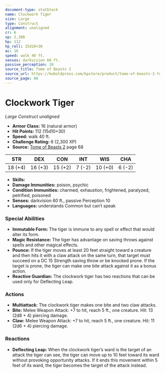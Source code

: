 ```yaml
---
document-type: statblock
name: Clockwork Tiger
size: Large
type: Construct
alignment: unaligned
cr: 6
xp: 2,300
hp: 112
hp_roll: 15d10+30
ac: 16
speed: walk 40 ft.
senses: darkvision 60 ft. 
passive_perception: 10
source_title: Tome of Beasts 2
source_url: https://koboldpress.com/kpstore/product/tome-of-beasts-2-for-5th-edition
source_page: 68
---
```


# Clockwork Tiger

*Large* *Construct* *unaligned*

- **Armor Class:** 16 (natural armor)
- **Hit Points:** 112 (15d10+30)
- **Speed:** walk 40 ft.
- **Challenge Rating:** 6 (2,300 XP)
- **Source:** [Tome of Beasts 2](https://koboldpress.com/kpstore/product/tome-of-beasts-2-for-5th-edition) page 68

| STR | DEX | CON | INT | WIS | CHA |
| --- | --- | --- | --- | --- | --- |
| 18 (+4) | 16 (+3) | 15 (+2) | 7 (-2) | 10 (+0) | 6 (-2) |

- **Skills:** 
- **Damage Immunities:** poison, psychic
- **Condition Immunities:** charmed, exhaustion, frightened, paralyzed, petrified, poisoned
- **Senses:** darkvision 60 ft., passive Perception 10
- **Languages:** understands Common but can’t speak

### Special Abilities

- **Immutable Form:** The tiger is immune to any spell or effect that would alter its form.
- **Magic Resistance:** The tiger has advantage on saving throws against spells and other magical effects.
- **Pounce:** If the tiger moves at least 20 feet straight toward a creature and then hits it with a claw attack on the same turn, that target must succeed on a DC 15 Strength saving throw or be knocked prone. If the target is prone, the tiger can make one bite attack against it as a bonus action.
- **Reactive Guardian:** The clockwork tiger has two reactions that can be used only for Deflecting Leap.

### Actions

- **Multiattack:** The clockwork tiger makes one bite and two claw attacks.
- **Bite:** Melee Weapon Attack: +7 to hit, reach 5 ft., one creature. Hit: 13 (2d8 + 4) piercing damage.
- **Claw:** Melee Weapon Attack: +7 to hit, reach 5 ft., one creature. Hit: 11 (2d6 + 4) piercing damage.

### Reactions

- **Deflecting Leap:** When the clockwork tiger’s ward is the target of an attack the tiger can see, the tiger can move up to 10 feet toward its ward without provoking opportunity attacks. If it ends this movement within 5 feet of its ward, the tiger becomes the target of the attack instead.
